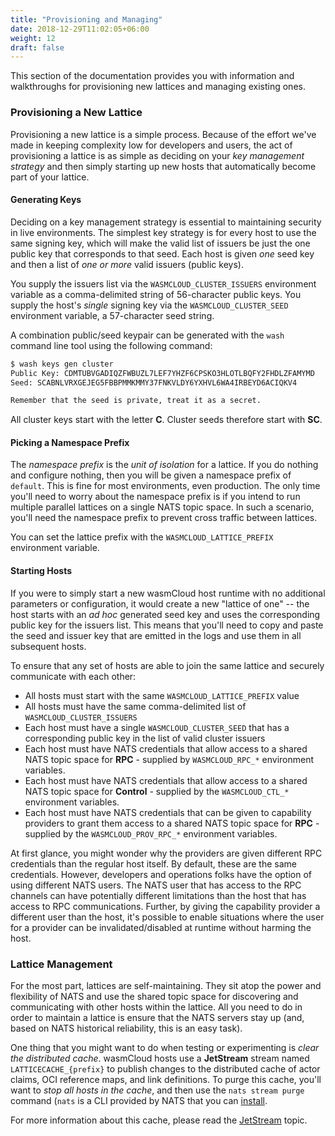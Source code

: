 ```yaml
---
title: "Provisioning and Managing"
date: 2018-12-29T11:02:05+06:00
weight: 12
draft: false
---
```


This section of the documentation provides you with information and walkthroughs for provisioning new lattices and managing existing ones.

### Provisioning a New Lattice
Provisioning a new lattice is a simple process. Because of the effort we've made in keeping complexity low for developers and users, the act of provisioning a lattice is as simple as deciding on your _key management strategy_ and then simply starting up new hosts that automatically become part of your lattice.

#### Generating Keys
Deciding on a key management strategy is essential to maintaining security in live environments. The simplest key strategy is for every host to use the same signing key, which will make the valid list of issuers be just the one public key that corresponds to that seed. Each host is given _one_ seed key and then a list of _one or more_ valid issuers (public keys).

You supply the issuers list via the `WASMCLOUD_CLUSTER_ISSUERS` environment variable as a comma-delimited string of 56-character public keys. You supply the host's _single_ signing key via the `WASMCLOUD_CLUSTER_SEED` environment variable, a 57-character seed string.

A combination public/seed keypair can be generated with the `wash` command line tool using the following command:

```bash
$ wash keys gen cluster
Public Key: CDMTUBVGADIQZFWBUZL7LEF7YHZF6CPSKO3HLOTLBQFY2FHDLZFAMYMD
Seed: SCABNLVRXGEJEG5FBBPMMKMMY37FNKVLDY6YXHVL6WA4IRBEYD6ACIQKV4

Remember that the seed is private, treat it as a secret.
```

All cluster keys start with the letter **C**. Cluster seeds therefore start with **SC**.

#### Picking a Namespace Prefix
The _namespace prefix_ is the _unit of isolation_ for a lattice. If you do nothing and configure nothing, then you will be given a namespace prefix of `default`. This is fine for most environments, even production. The only time you'll need to worry about the namespace prefix is if you intend to run multiple parallel lattices on a single NATS topic space. In such a scenario, you'll need the namespace prefix to prevent cross traffic between lattices. 

You can set the lattice prefix with the `WASMCLOUD_LATTICE_PREFIX` environment variable.

#### Starting Hosts
If you were to simply start a new wasmCloud host runtime with no additional parameters or configuration, it would create a new "lattice of one" -- the host starts with an _ad hoc_ generated seed key and uses the corresponding public key for the issuers list. This means that you'll need to copy and paste the seed and issuer key that are emitted in the logs and use them in all subsequent hosts.

To ensure that any set of hosts are able to join the same lattice and securely communicate with each other:
* All hosts must start with the same `WASMCLOUD_LATTICE_PREFIX` value
* All hosts must have the same comma-delimited list of `WASMCLOUD_CLUSTER_ISSUERS`
* Each host must have a single `WASMCLOUD_CLUSTER_SEED` that has a corresponding public key in the list of valid cluster issuers
* Each host must have NATS credentials that allow access to a shared NATS topic space for **RPC** - supplied by `WASMCLOUD_RPC_*` environment variables.
* Each host must have NATS credentials that allow access to a shared NATS topic space for **Control** - supplied by the `WASMCLOUD_CTL_*` environment variables.
* Each host must have NATS credentials that can be given to capability providers to grant them access to a shared NATS topic space for **RPC** - supplied by the `WASMCLOUD_PROV_RPC_*` environment variables.

At first glance, you might wonder why the providers are given different RPC credentials than the regular host itself. By default, these are the same credentials. However, developers and operations folks have the option of using different NATS users. The NATS user that has access to the RPC channels can have potentially different limitations than the host that has access to RPC communications. Further, by giving the capability provider a different user than the host, it's possible to enable situations where the user for a provider can be invalidated/disabled at runtime without harming the host.

### Lattice Management
For the most part, lattices are self-maintaining. They sit atop the power and flexibility of NATS and use the shared topic space for discovering and communicating with other hosts within the lattice. All you need to do in order to maintain a lattice is ensure that the NATS servers stay up (and, based on NATS historical reliability, this is an easy task).

One thing that you might want to do when testing or experimenting is _clear the distributed cache_. wasmCloud hosts use a **JetStream** stream named `LATTICECACHE_{prefix}` to publish changes to the distributed cache of actor claims, OCI reference maps, and link definitions. To purge this cache, you'll want to _stop all hosts in the cache_, and then use the `nats stream purge` command (`nats` is a CLI provided by NATS that you can [install](https://github.com/nats-io/natscli).

For more information about this cache, please read the [JetStream](../jetstream) topic.